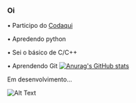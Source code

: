 ### Oi
 • Participo do <a href=https://codaqui.dev/>Codaqui</a>
 
 • Apredendo python
 
 • Sei o básico de C/C++
 
 • Aprendendo Git
[![Anurag's GitHub stats](https://github-readme-stats.vercel.app/api?username=LuizFernando-TC)](https://github.com/LuizFernando-TC/github-readme-stats)


Em desenvolvimento...

![Alt Text](https://media.giphy.com/media/m2Q7FEc0bEr4I/giphy.gif)
